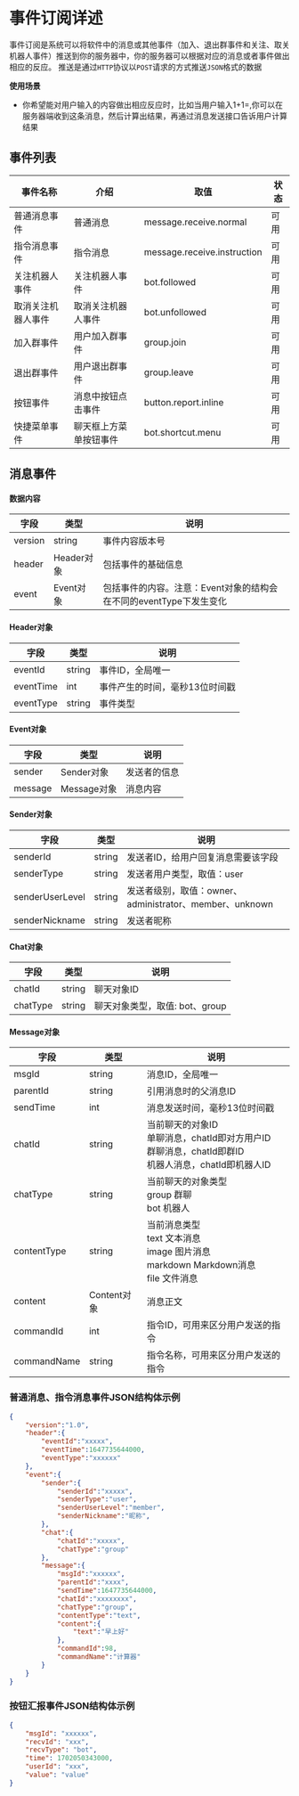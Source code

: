 # 事件订阅详述

事件订阅是系统可以将软件中的消息或其他事件（加入、退出群事件和关注、取关机器人事件）推送到你的服务器中，你的服务器可以根据对应的消息或者事件做出相应的反应。
推送是通过`HTTP`协议以`POST`请求的方式推送`JSON`格式的数据

**使用场景**

* 你希望能对用户输入的内容做出相应反应时，比如当用户输入1+1=,你可以在服务器端收到这条消息，然后计算出结果，再通过消息发送接口告诉用户计算结果

## **事件列表**


| 事件名称           | 介绍                   | 取值                        | 状态 |
| ------------------ | ---------------------- | --------------------------- | ---- |
| 普通消息事件       | 普通消息               | message.receive.normal      | 可用 |
| 指令消息事件       | 指令消息               | message.receive.instruction | 可用 |
| 关注机器人事件     | 关注机器人事件         | bot.followed                | 可用 |
| 取消关注机器人事件 | 取消关注机器人事件     | bot.unfollowed              | 可用 |
| 加入群事件         | 用户加入群事件         | group.join                  | 可用 |
| 退出群事件         | 用户退出群事件         | group.leave                 | 可用 |
| 按钮事件           | 消息中按钮点击事件     | button.report.inline        | 可用 |
| 快捷菜单事件       | 聊天框上方菜单按钮事件 | bot.shortcut.menu           | 可用 |

## 消息事件

#### **数据内容**


| 字段    | 类型       | 说明                                                               |
| ------- | ---------- | ------------------------------------------------------------------ |
| version | string     | 事件内容版本号                                                     |
| header  | Header对象 | 包括事件的基础信息                                                 |
| event   | Event对象  | 包括事件的内容。注意：Event对象的结构会在不同的eventType下发生变化 |

#### **Header对象**


| 字段      | 类型   | 说明                           |
| --------- | ------ | ------------------------------ |
| eventId   | string | 事件ID，全局唯一               |
| eventTime | int    | 事件产生的时间，毫秒13位时间戳 |
| eventType | string | 事件类型                       |

#### **Event对象**


| 字段    | 类型        | 说明         |
| ------- | ----------- | ------------ |
| sender  | Sender对象  | 发送者的信息 |
| message | Message对象 | 消息内容     |

#### **Sender对象**


| 字段            | 类型   | 说明                                                    |
| --------------- | ------ | ------------------------------------------------------- |
| senderId        | string | 发送者ID，给用户回复消息需要该字段                      |
| senderType      | string | 发送者用户类型，取值：user                              |
| senderUserLevel | string | 发送者级别，取值：owner、administrator、member、unknown |
| senderNickname  | string | 发送者昵称                                              |

#### **Chat对象**


| 字段     | 类型   | 说明                           |
| -------- | ------ | ------------------------------ |
| chatId   | string | 聊天对象ID                     |
| chatType | string | 聊天对象类型，取值: bot、group |

#### **Message对象**


| 字段        | 类型        | 说明                                                                                                          |
| ----------- | ----------- | ------------------------------------------------------------------------------------------------------------- |
| msgId       | string      | 消息ID，全局唯一                                                                                              |
| parentId    | string      | 引用消息时的父消息ID                                                                                          |
| sendTime    | int         | 消息发送时间，毫秒13位时间戳                                                                                  |
| chatId      | string      | 当前聊天的对象ID<br/>单聊消息，chatId即对方用户ID<br/>群聊消息，chatId即群ID<br/>机器人消息，chatId即机器人ID |
| chatType    | string      | 当前聊天的对象类型<br/>group 群聊<br/>bot 机器人                                                              |
| contentType | string      | 当前消息类型<br/>text 文本消息<br/>image 图片消息<br/>markdown Markdown消息<br/>file 文件消息                 |
| content     | Content对象 | 消息正文                                                                                                      |
| commandId   | int         | 指令ID，可用来区分用户发送的指令                                                                              |
| commandName | string      | 指令名称，可用来区分用户发送的指令                                                                            |

### **普通消息、指令消息事件JSON结构体示例**

```json
{
    "version":"1.0",
    "header":{
        "eventId":"xxxxx",
        "eventTime":1647735644000,
        "eventType":"xxxxxx"
    },
    "event":{
        "sender":{
            "senderId":"xxxxx",
            "senderType":"user",
            "senderUserLevel":"member",
            "senderNickname":"昵称",
        },
        "chat":{
            "chatId":"xxxxx",
            "chatType":"group"
        },
        "message":{
            "msgId":"xxxxxx",
            "parentId":"xxxx",
            "sendTime":1647735644000,
            "chatId":"xxxxxxxx",
            "chatType":"group",
            "contentType":"text",
            "content":{
                "text":"早上好"
            },
            "commandId":98,
            "commandName":"计算器"
        }
    }
}
```

### **按钮汇报事件JSON结构体示例**

```json
{
    "msgId": "xxxxxx",
    "recvId": "xxx",
    "recvType": "bot",
    "time": 1702050343000,
    "userId": "xxx",
    "value": "value"
}
```
